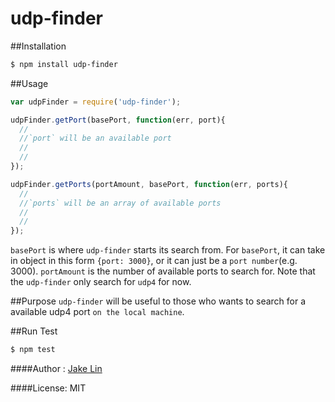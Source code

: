 # udp-finder

##Installation
```bash
$ npm install udp-finder
```
##Usage
```js
var udpFinder = require('udp-finder');

udpFinder.getPort(basePort, function(err, port){
  //
  //`port` will be an available port
  //
  //
});

udpFinder.getPorts(portAmount, basePort, function(err, ports){
  //
  //`ports` will be an array of available ports 
  //
  //
});

```

`basePort` is where `udp-finder` starts its search from.
For `basePort`, it can take in object in this form `{port: 3000}`, or it can just be a `port number`(e.g. 3000).
`portAmount` is the number of available ports to search for.
Note that the `udp-finder` only search for `udp4` for now.

##Purpose
`udp-finder` will be useful to those who wants to search for a available udp4 port `on the local machine`.

##Run Test
```bash
$ npm test
```
####Author : [Jake Lin](https://github.com/sparkhair)

####License: MIT
